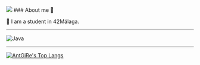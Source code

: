<img src="https://capsule-render.vercel.app/api?type=waving&color=aa7fd5&text=Welcome(%22I%27m%20AntGiRe%22);&fontSize=30&height=200&fontColor=ffffff&fontAlignY=40">
### About me 👋

🌱 I am a student in 42Málaga.

---

![Java](https://img.shields.io/badge/Java-323330?style=for-the-badge&logo=java&logoColor=F7DF1E)

---

[![AntGiRe's Top Langs](https://github-readme-stats.vercel.app/api/top-langs/?username=AntGiRe&layout=compact&bg_color=7f7fd5,7faad5,aa7fd5&title_color=fff&text_color=fff)](https://github.com/anuraghazra/github-readme-stats)

<!--
**AntGiRe/AntGiRe** is a ✨ _special_ ✨ repository because its `README.md` (this file) appears on your GitHub profile.

Here are some ideas to get you started:

- 🔭 I’m currently working on ...
- 🌱 I’m currently learning ...
- 👯 I’m looking to collaborate on ...
- 🤔 I’m looking for help with ...
- 💬 Ask me about ...
- 📫 How to reach me: ...
- 😄 Pronouns: ...
- ⚡ Fun fact: ...
-->
